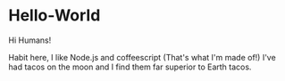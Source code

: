 # Hello-World

Hi Humans!

Habit here, I like Node.js and coffeescript (That's what I'm made of!)
I've had tacos on the moon and I find them far superior to Earth tacos.
